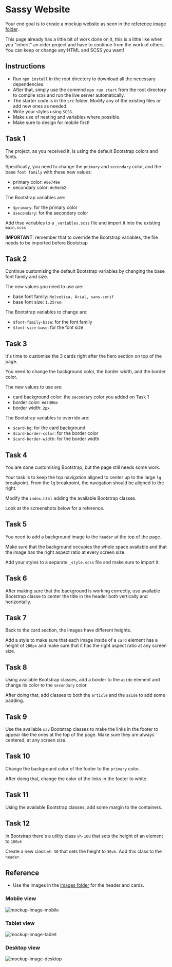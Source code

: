 # Sassy Website

Your end goal is to create a mockup website as seen in the [reference image folder](./images_reference).

This page already has a little bit of work done on it, this is a little like when you "inherit" an older project and have to continue from the work of others. You can keep or change any HTML and SCSS you want!

## Instructions

* Run `npm install` in the root directory to download all the necessary dependencies.
* After that, simply use the commnd `npm run start` from the root directory to compile `SCSS` and run the live server automatically.
* The starter code is in the `src` folder. Modify any of the existing files or add new ones as needed.
* Write your styles using `SCSS`. 
* Make use of nesting and variables where possible.
* Make sure to design for mobile first!

## Task 1

The project, as you received it, is using the default Bootstrap colors and fonts.

Specifically, you need to change the `primary` and `secondary` color, and the  base `font family` with these new values:

- primary color: `#0e749e`
- secondary color: `#e0ddb2`

The Bootstrap variables are:

- `$primary`: for the primary color
- `$secondary`: for the secondary color

Add thse variables to a `_variables.scss` file and import it into the existing `main.scss`

**IMPORTANT**: remember that to override the Bootstrap variables, the file needs to be imported before Bootstrap

## Task 2

Continue customising the default Bootstrap variables by changing the base font family and size.

The new values you need to use are:

- base font family: `Helvetica, Arial, sans-serif`
- base font size: `1.25rem`

The Bootstrap variables to change are:

- `$font-family-base`: for the font family 
- `$font-size-base`: for the font size

## Task 3

It's time to customise the 3 cards right after the hero section on top of the page.

You need to change the background color, the border width, and the border color.

The new values to use are:

- card background color: the `secondary` color you added on Task 1
- border color: `#d7d06e`
- border width: `2px`

The Bootstrap variables to override are:

- `$card-bg`: for the card background
- `$card-border-color`: for the border color
- `$card-border-width`: for the border width

## Task 4

You are done customising Bootstrap, but the page still needs some work.

Your task is to keep the top navigation aligned to center up to the large `lg` breakpoint. From the `lg` breakpoint, the navigation should be aligned to the right.

Modify the `index.html` adding the available Bootstrap classes.

Look at the screenshots below for a reference.

## Task 5

You need to add a background image to the `header` at the top of the page.

Make sure that the background occupies the whole space available and that the image has the right aspect ratio at every screen size.

Add your styles to a separate `_style.scss` file and make sure to import it.

## Task 6

After making sure that the background is working correctly, use available Bootstrap classe to center the title in the header both vertically and horizontally.

## Task 7

Back to the card section, the images have different heights.

Add a style to make sure that each image inside of a `card` element has a height of `200px` and make sure that it has the right aspect ratio at any screen size.

## Task 8

Using available Bootstrap classes, add a border to the `aside` element and change its color to the `secondary` color.

After doing that, add classes to both the `article` and the `aside` to add some padding.

## Task 9

Use the available `nav` Bootstrap classes to make the links in the footer to appear like the ones at the top of the page. Make sure they are always centered, at any screen size.

## Task 10

Change the background color of the footer to the `primary` color.

After doing that, change the color of the links in the footer to white.

## Task 11

Using the available Bootstrap classes, add some margin to the containers.

## Task 12

In Bootstrap there's a utility class `vh-100` that sets the height of an element to `100vh`

Create a new class `vh-30` that sets the height to `30vh`. Add this class to the `header`.


## Reference

* Use the images in the [images folder](./src/images) for the header and cards.

### Mobile view

![mockup-image-mobile](./images_reference/mobile.png)

### Tablet view

![mockup-image-tablet](./images_reference/tablet.png)

### Desktop view

![mockup-image-desktop](./images_reference/desktop.png)